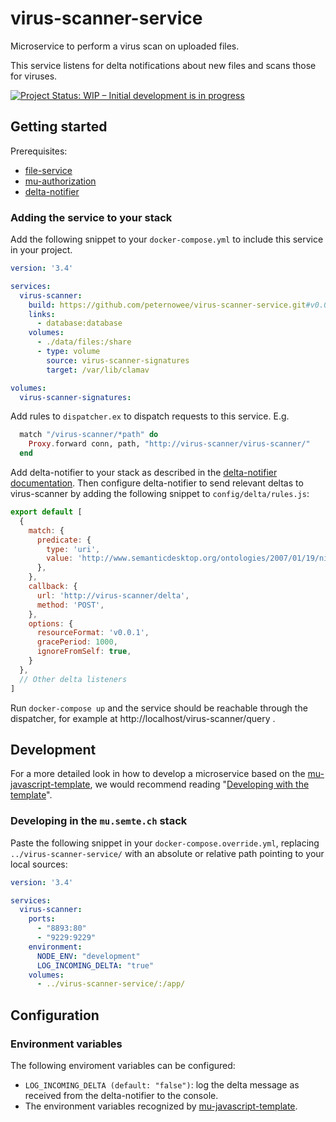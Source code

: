# virus-scanner-service

Microservice to perform a virus scan on uploaded files.

This service listens for delta notifications about new files and scans
those for viruses.

[![Project Status: WIP – Initial development is in progress](https://www.repostatus.org/badges/latest/wip.svg)](https://www.repostatus.org/#wip)

## Getting started

Prerequisites:
- [file-service](https://github.com/mu-semtech/file-service)
- [mu-authorization](https://github.com/mu-semtech/mu-authorization)
- [delta-notifier](https://github.com/mu-semtech/delta-notifier)

### Adding the service to your stack

Add the following snippet to your `docker-compose.yml` to include this
service in your project.

```yaml
version: '3.4'

services:
  virus-scanner:
    build: https://github.com/peternowee/virus-scanner-service.git#v0.0.4
    links:
      - database:database
    volumes:
      - ./data/files:/share
      - type: volume
        source: virus-scanner-signatures
        target: /var/lib/clamav

volumes:
  virus-scanner-signatures:
```

Add rules to `dispatcher.ex` to dispatch requests to this service. E.g.

```elixir
  match "/virus-scanner/*path" do
    Proxy.forward conn, path, "http://virus-scanner/virus-scanner/"
  end
```

Add delta-notifier to your stack as described in the [delta-notifier
documentation](https://github.com/mu-semtech/delta-notifier#readme).
Then configure delta-notifier to send relevant deltas to virus-scanner
by adding the following snippet to `config/delta/rules.js`:

```js
export default [
  {
    match: {
      predicate: {
        type: 'uri',
        value: 'http://www.semanticdesktop.org/ontologies/2007/01/19/nie#dataSource'
      },
    },
    callback: {
      url: 'http://virus-scanner/delta',
      method: 'POST',
    },
    options: {
      resourceFormat: 'v0.0.1',
      gracePeriod: 1000,
      ignoreFromSelf: true,
    }
  },
  // Other delta listeners
]
```

Run `docker-compose up` and the service should be reachable through the
dispatcher, for example at http://localhost/virus-scanner/query .

## Development

For a more detailed look in how to develop a microservice based on the
[mu-javascript-template](https://github.com/mu-semtech/mu-javascript-template),
we would recommend reading "[Developing with the
template](https://github.com/mu-semtech/mu-javascript-template#developing-with-the-template)".

### Developing in the `mu.semte.ch` stack

Paste the following snippet in your `docker-compose.override.yml`,
replacing `../virus-scanner-service/` with an absolute or relative path
pointing to your local sources:

```yaml
version: '3.4'

services:
  virus-scanner:
    ports:
      - "8893:80"
      - "9229:9229"
    environment:
      NODE_ENV: "development"
      LOG_INCOMING_DELTA: "true"
    volumes:
      - ../virus-scanner-service/:/app/
```

## Configuration

### Environment variables

The following enviroment variables can be configured:

* `LOG_INCOMING_DELTA (default: "false")`: log the delta message as
  received from the delta-notifier to the console.
* The environment variables recognized by
  [mu-javascript-template](https://github.com/mu-semtech/mu-javascript-template/blob/v1.7.0/README.md#environment-variables).
